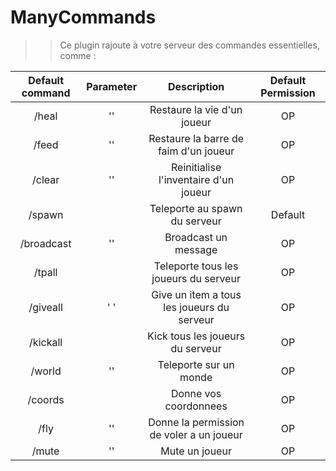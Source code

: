 # ManyCommands
>> Ce plugin rajoute à votre serveur des commandes essentielles, comme :


| Default command | Parameter | Description | Default Permission |
| :-----: | :-------: | :---------: | :-------: |
| /heal | '<player>' | Restaure la vie d'un joueur | OP |
| /feed | '<player>' | Restaure la barre de faim d'un joueur | OP |
| /clear | '<player>' | Reinitialise l'inventaire d'un joueur | OP |
| /spawn | | Teleporte au spawn du serveur | Default |
| /broadcast | '<message>' | Broadcast un message | OP |
| /tpall | | Teleporte tous les joueurs du serveur | OP |
| /giveall | '<id> <nombre>' | Give un item a tous les joueurs du serveur | OP |
| /kickall | | Kick tous les joueurs du serveur | OP |
| /world | '<nom>' | Teleporte sur un monde | OP |
| /coords | | Donne vos coordonnees | OP |
| /fly | '<player>' | Donne la permission de voler a un joueur | OP |
| /mute | '<player>' | Mute un joueur | OP |
